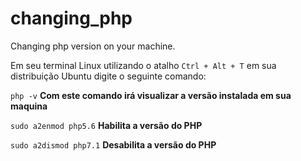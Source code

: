 # changing_php
Changing php version on your machine.

Em seu terminal Linux utilizando o atalho `Ctrl + Alt + T` em sua distribuição Ubuntu digite o seguinte comando:

`php -v` **Com este comando irá visualizar a versão instalada em sua maquina**

`sudo a2enmod php5.6` **Habilita a versão do PHP**

`sudo a2dismod php7.1` **Desabilita a versão do PHP**

